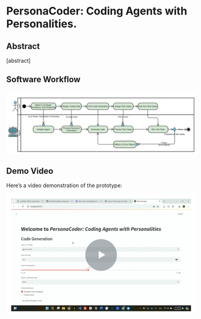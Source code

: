 # PersonaCoder: Coding Agents with Personalities.

## Abstract
[abstract]


## Software Workflow
![Workflow Diagram](src/diagram/workflow.png)


## Demo Video
Here’s a video demonstration of the prototype:

[![Watch the video](src/pics/video_thumbnail.png)](https://www.loom.com/embed/1a31f7c869634244ad81572f3b8fc4c5?sid=ce4e7b7b-ab56-4f61-b5fc-9c4d90c1e41f)